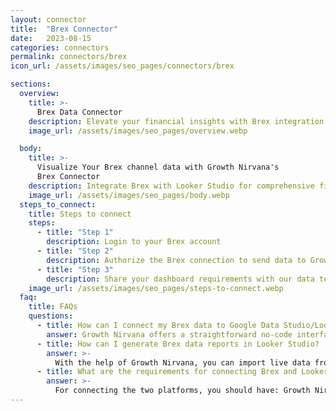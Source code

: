 ```yaml
---
layout: connector
title:  "Brex Connector"
date:   2023-08-15
categories: connectors
permalink: connectors/brex
icon_url: /assets/images/seo_pages/connectors/brex

sections:
  overview:
    title: >-
      Brex Data Connector
    description: Elevate your financial insights with Brex integration. Seamlessly merge Brex's financial data with Looker Studio's analytical capabilities, unlocking insights that power financial decisions, expenses, and growth strategies.
    image_url: /assets/images/seo_pages/overview.webp

  body:
    title: >-
      Visualize Your Brex channel data with Growth Nirvana's
      Brex Connector
    description: Integrate Brex with Looker Studio for comprehensive financial analytics that drive financial excellence.
    image_url: /assets/images/seo_pages/body.webp
  steps_to_connect:
    title: Steps to connect
    steps:
      - title: "Step 1"
        description: Login to your Brex account
      - title: "Step 2"
        description: Authorize the Brex connection to send data to Growth Nirvana
      - title: "Step 3"
        description: Share your dashboard requirements with our data team. We will build the report for you.
    image_url: /assets/images/seo_pages/steps-to-connect.webp
  faq:
    title: FAQs
    questions:
      - title: How can I connect my Brex data to Google Data Studio/Looker Studio?
        answer: Growth Nirvana offers a straightforward no-code interface to connect to Brex data sources.
      - title: How can I generate Brex data reports in Looker Studio?
        answer: >-
          With the help of Growth Nirvana, you can import live data from Brex into Looker Studio. These data can be viewed in charts, tables, and dashboards to generate branded reports that can be shared instantly.
      - title: What are the requirements for connecting Brex and Looker Studio?
        answer: >-
          For connecting the two platforms, you should have: Growth Nirvana Account and Brex Ads Account
---
```

